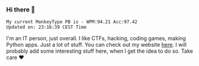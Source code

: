 ### Hi there 👋
<!-- PB START -->
```
My current MonkeyType PB is - WPM:94.21 Acc:97.42
Updated on: 23:16:39 CEST Time
```
<!-- PB END -->
I'm an IT person, just overall. I like CTFs, hacking, coding games, making Python apps. Just a lot of stuff.
You can check out my website [here](https://skill3472.github.io/).
I will probably add some interesting stuff here, when I get the idea to do so. Take care ❤️
